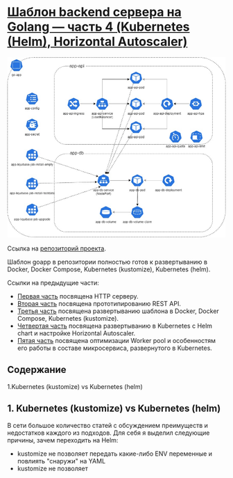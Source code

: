 # [Шаблон backend сервера на Golang — часть 4 (Kubernetes (Helm), Horizontal Autoscaler)](https://habr.com/ru/post/724198/)

![Схема развертывания в Kubernetes](https://github.com/romapres2010/goapp/raw/master/doc/diagram/APP%20-%20Kebernates.jpg)

Ссылка на [репозиторий проекта](https://github.com/romapres2010/goapp).

Шаблон goapp в репозитории полностью готов к развертыванию в Docker, Docker Compose, Kubernetes (kustomize), Kubernetes (helm).

Ссылки на предыдущие части:
- [Первая часть](https://habr.com/ru/post/492062/) посвящена HTTP серверу.
- [Вторая часть](https://habr.com/ru/post/500554/) посвящена прототипированию REST API.
- [Третья часть](https://habr.com/ru/post/716634/) посвящена развертыванию шаблона в Docker, Docker Compose, Kubernetes (kustomize).
- [Четвертая часть](https://habr.com/ru/post/724198/) посвящена развертыванию в Kubernetes с Helm chart и настройке Horizontal Autoscaler.
- [Пятая часть](https://habr.com/ru/post/720286/) посвящена оптимизации Worker pool и особенностям его работы в составе микросервиса, развернутого в Kubernetes.

<cut />

## Содержание
1.Kubernetes (kustomize) vs  Kubernetes (helm)

## 1. Kubernetes (kustomize) vs Kubernetes (helm)
В сети большое количество статей с обсуждением преимуществ и недостатков каждого из подходов. Для себя я выделил следующие причины, зачем переходить на Helm:
- kustomize не позволяет передать какие-либо ENV переменные и повлиять "снаружи" на YAML
- kustomize не позволяет  
